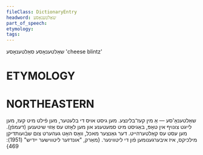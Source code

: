 ```yaml
---
fileClass: DictionaryEntry
headword: שאַלטענאָסע
part_of_speech: 
etymology: 
tags: 
---
```

שאַלטענאָסע
סאַלטענאָסע
'cheese blintz'

ETYMOLOGY
===========


NORTHEASTERN
==============

שאַלטענאָ'סע — אַ מין קעז־בלינצע. מען גיסט אויס די בלעטער, מען פֿילט מיט קעז, מען לייגט צונויף אין טאָפּ, באַגיסט מיט סמעטענע און מען לאָזט עס אַזוי שיטענען (דעמפֿן). מען עסט עס קאַלטערהייט. דער גאַנצער מאכל, וואָס האָט געהערט צום שבֿועותדיקן מילכיקס, איז איבערגענומען פֿון די ליטווינער.
{מאַרק, "אונדזער ליטווישער ייִדיש" (1951): 469}
